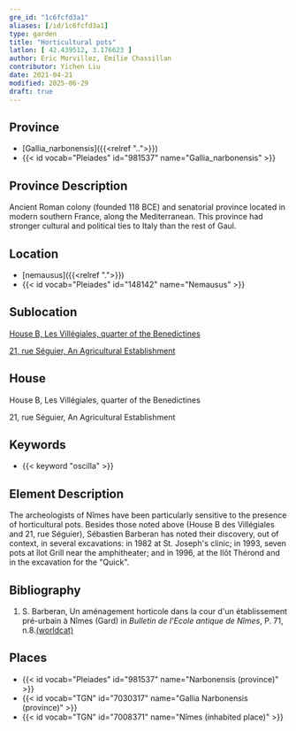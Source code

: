 ```yaml
---
gre_id: "1c6fcfd3a1"
aliases: [/id/1c6fcfd3a1]
type: garden
title: "Horticultural pots"
latlon: [ 42.439512, 3.176623 ]
author: Eric Morvillez, Emilie Chassillan
contributor: Yichen Liu
date: 2021-04-21
modified: 2025-06-29
draft: true
---
```


## Province

- [Gallia_narbonensis]({{<relref "..">}})
- {{< id vocab="Pleiades" id="981537" name="Gallia_narbonensis" >}}

## Province Description

Ancient Roman colony (founded 118 BCE) and senatorial province located in modern southern France, along the Mediterranean. This province had stronger cultural and political ties to Italy than the rest of Gaul.

## Location

- [nemausus]({{<relref ".">}})
- {{< id vocab="Pleiades" id="148142" name="Nemausus" >}}

## Sublocation

[House B, Les Villégiales, quarter of the Benedictines](#)

[21, rue Séguier, An Agricultural Establishment](#)

## House

House B, Les Villégiales, quarter of the Benedictines

21, rue Séguier, An Agricultural Establishment

## Keywords

- {{< keyword "oscilla" >}}

## Element Description

The archeologists of Nîmes have been particularly sensitive to the presence of horticultural pots.  Besides those noted above (House B des Villégiales and 21, rue Séguier), Sébastien Barberan has noted their discovery, out of context, in several excavations: in 1982 at St. Joseph's clinic; in 1993, seven pots at îlot Grill near the amphitheater; and in 1996, at the Ilôt Thérond and in the excavation for the "Quick".

<!-- ## Plans -->

<!-- ## Dates -->

## Bibliography

1. S. Barberan, Un aménagement horticole dans la cour d'un établissement pré-urbain à Nîmes (Gard) in *Bulletin de l'Ecole antique de Nîmes*, P. 71, n.8.[(worldcat)](https://search.worldcat.org/title/835159144)

## Places

- {{< id vocab="Pleiades" id="981537" name="Narbonensis (province)" >}}
- {{< id vocab="TGN" id="7030317" name="Gallia Narbonensis (province)" >}}
- {{< id vocab="TGN" id="7008371" name="Nîmes (inhabited place)" >}}

